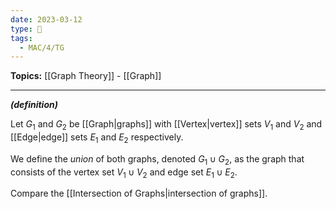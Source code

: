 ```yaml
---
date: 2023-03-12
type: 🧠
tags:
  - MAC/4/TG
---
```


**Topics:** [[Graph Theory]] - [[Graph]]

---

_**(definition)**_

Let $G_1$ and $G_2$ be [[Graph|graphs]] with [[Vertex|vertex]] sets $V_1$ and $V_2$ and [[Edge|edge]] sets $E_1$ and $E_2$ respectively.

We define the _union_ of both graphs, denoted $G_1 \cup G_2$, as the graph that consists of the vertex set $V_1 \cup V_2$ and edge set $E_1 \cup E_2$.

Compare the [[Intersection of Graphs|intersection of graphs]].
